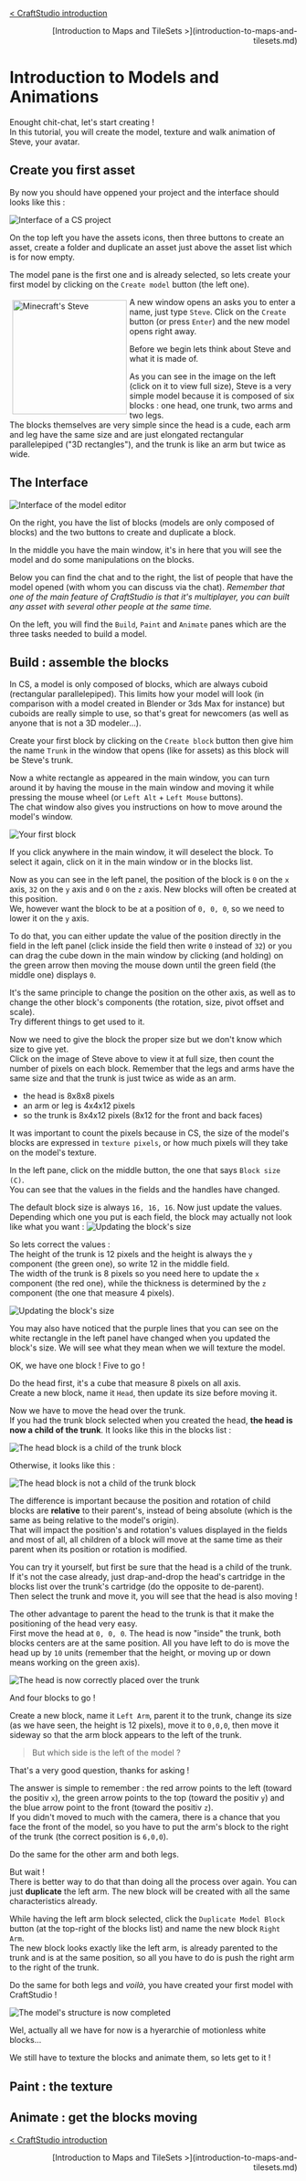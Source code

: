 <style type="text/css">
.float-left {
    float: left;
    margin: 5px;
}
.text-align-right {
    text-align: right;
}
</style>

[< CraftStudio introduction](introduction-to-craftstudio.md)  
<div class="text-align-right">
[Introduction to Maps and TileSets >](introduction-to-maps-and-tilesets.md)
</div>

# Introduction to Models and Animations

Enought chit-chat, let's start creating !  
In this tutorial, you will create the model, texture and walk animation of Steve, your avatar.


## Create you first asset

By now you should have oppened your project and the interface should looks like this :

![Interface of a CS project](https://dl.dropboxusercontent.com/u/51314747/CraftStudio/MinecraftTutorial/img/intro-models-animations/project-interface.png "Interface of a CS project")

On the top left you have the assets icons, then three buttons to create an asset, create a folder and duplicate an asset just above the asset list which is for now empty.

The model pane is the first one and is already selected, so lets create your first model by clicking on the `Create model` button (the left one).

<a href="https://dl.dropboxusercontent.com/u/51314747/CraftStudio/MinecraftTutorial/img/intro-models-animations/minecraft-steve.png" title="Click to view full-size">
<img class="float-left" src="https://dl.dropboxusercontent.com/u/51314747/CraftStudio/MinecraftTutorial/img/intro-models-animations/minecraft-steve.png" alt="Minecraft's Steve" Title="This is Steve" height="200px">
</a>

A new window opens an asks you to enter a name, just type `Steve`. Click on the `Create` button (or press `Enter`) and the new model opens right away.

Before we begin lets think about Steve and what it is made of.

As you can see in the image on the left (click on it to view full size), Steve is a very simple model because it is composed of six blocks : one head, one trunk, two arms and two legs.  
The blocks themselves are very simple since the head is a cude, each arm and leg have the same size and are just elongated rectangular parallelepiped ("3D rectangles"), and the trunk is like an arm but twice as wide.  


## The Interface

![Interface of the model editor](https://dl.dropboxusercontent.com/u/51314747/CraftStudio/MinecraftTutorial/img/intro-models-animations/model-interface.png "Interface of the model editor")

On the right, you have the list of blocks (models are only composed of blocks) and the two buttons to create and duplicate a block.  

In the middle you have the main window, it's in here that you will see the model and do some manipulations on the blocks.  

Below you can find the chat and to the right, the list of people that have the model opened (with whom you can discuss via the chat). *Remember that one of the main feature of CraftStudio is that it's multiplayer, you can built any asset with several other people at the same time.*

On the left, you will find the `Build`, `Paint` and `Animate` panes which are the three tasks needed to build a model.


## Build : assemble the blocks

In CS, a model is only composed of blocks, which are always cuboid (rectangular parallelepiped). This limits how your model will look (in comparison with a model created in Blender or 3ds Max for instance) but cuboids are really simple to use, so that's great for newcomers (as well as anyone that is not a 3D modeler...).

Create your first block by clicking on the `Create block` button then give him the name `Trunk` in the window that opens (like for assets) as this block will be Steve's trunk.

Now a white rectangle as appeared in the main window, you can turn around it by having the mouse in the main window and moving it while pressing the mouse wheel (or `Left Alt` + `Left Mouse` buttons).  
The chat window also gives you instructions on how to move around the model's window.

![Your first block](https://dl.dropboxusercontent.com/u/51314747/CraftStudio/MinecraftTutorial/img/intro-models-animations/first-block.png "Your first block")

If you click anywhere in the main window, it will deselect the block. To select it again, click on it in the main window or in the blocks list.  

Now as you can see in the left panel, the position of the block is `0` on the `x` axis, `32` on the `y` axis and `0` on the `z` axis. New blocks will often be created at this position.  
We, however want the block to be at a position of `0, 0, 0`, so we need to lower it on the `y` axis.

To do that, you can either update the value of the position directly in the field in the left panel (click inside the field then write `0` instead of `32`) or you can drag the cube down in the main window by clicking (and holding) on the green arrow then moving the mouse down until the green field (the middle one) displays `0`.

It's the same principle to change the position on the other axis, as well as to change the other block's components (the rotation, size, pivot offset and scale).  
Try different things to get used to it.

Now we need to give the block the proper size but we don't know which size to give yet.  
Click on the image of Steve above to view it at full size, then count the number of pixels on each block. Remember that the legs and arms have the same size and that the trunk is just twice as wide as an arm.

- the head is 8x8x8 pixels
- an arm or leg is 4x4x12 pixels
- so the trunk is 8x4x12 pixels (8x12 for the front and back faces)

It was important to count the pixels because in CS, the size of the model's blocks are expressed in `texture pixels`, or how much pixels will they take on the model's texture.

In the left pane, click on the middle button, the one that says `Block size (C)`.  
You can see that the values in the fields and the handles have changed.  

The default block size is always `16, 16, 16`. Now just update the values.  
Depending which one you put is each field, the block may actually not look like what you want :
![Updating the block's size](https://dl.dropboxusercontent.com/u/51314747/CraftStudio/MinecraftTutorial/img/intro-models-animations/block-size.png "Updating the block's size")

So lets correct the values :  
The height of the trunk is 12 pixels and the height is always the `y` component (the green one), so write 12 in the middle field.  
The width of the trunk is 8 pixels so you need here to update the `x` component (the red one), while the thickness is determined by the `z` component (the one that measure 4 pixels).

![Updating the block's size](https://dl.dropboxusercontent.com/u/51314747/CraftStudio/MinecraftTutorial/img/intro-models-animations/block-size-fixed.png "That's more like it !")

You may also have noticed that the purple lines that you can see on the white rectangle in the left panel have changed when you updated the block's size. We will see what they mean when we will texture the model.

OK, we have one block ! Five to go !

Do the head first, it's a cube that measure 8 pixels on all axis.  
Create a new block, name it `Head`, then update its size before moving it.  

Now we have to move the head over the trunk.  
If you had the trunk block selected when you created the head, **the head is now a child of the trunk**. It looks like this in the blocks list :

![The head block is a child of the trunk block](https://dl.dropboxusercontent.com/u/51314747/CraftStudio/MinecraftTutorial/img/intro-models-animations/child-block.png "The head block is a child of the trunk block")

Otherwise, it looks like this :

![The head block is not a child of the trunk block](https://dl.dropboxusercontent.com/u/51314747/CraftStudio/MinecraftTutorial/img/intro-models-animations/not-child-block.png "The head block is not a child of the trunk block")

The difference is important because the position and rotation of child blocks are **relative** to their parent's, instead of being absolute (which is the same as being relative to the model's origin).  
That will impact the position's and rotation's values displayed in the fields and most of all, all children of a block will move at the same time as their parent when its position or rotation is modified.

You can try it yourself, but first be sure that the head is a child of the trunk. If it's not the case already, just drap-and-drop the head's cartridge in the blocks list over the trunk's cartridge (do the opposite to de-parent).  
Then select the trunk and move it, you will see that the head is also moving !

The other advantage to parent the head to the trunk is that it make the positioning of the head very easy.  
First move the head at `0, 0, 0`. The head is now "inside" the trunk, both blocks centers are at the same position. All you have left to do is move the head up by `10` units (remember that the height, or moving up or down means working on the green axis).

![The head is now correctly placed over the trunk](https://dl.dropboxusercontent.com/u/51314747/CraftStudio/MinecraftTutorial/img/intro-models-animations/head-positioning.png "The head is correctly placed over the trunk")

And four blocks to go !  

Create a new block, name it `Left Arm`, parent it to the trunk, change its size (as we have seen, the height is 12 pixels), move it to `0,0,0`, then move it sideway so that the arm block appears to the left of the trunk.

> But which side is the left of the model ? 

That's a very good question, thanks for asking !

The answer is simple to remember : the red arrow points to the left (toward the positiv `x`), the green arrow points to the top (toward the positiv `y`) and the blue arrow point to the front (toward the positiv `z`).  
If you didn't moved to much with the camera, there is a chance that you face the front of the model, so you have to put the arm's block to the right of the trunk (the correct position is `6,0,0`).

Do the same for the other arm and both legs.

But wait !  
There is better way to do that than doing all the process over again. You can just **duplicate** the left arm. The new block will be created with all the same characteristics already.

While having the left arm block selected, click the `Duplicate Model Block` button (at the top-right of the blocks list) and name the new block `Right Arm`.  
The new block looks exactly like the left arm, is already parented to the trunk and is at the same position, so all you have to do is push the right arm to the right of the trunk.

Do the same for both legs and *voilà*, you have created your first model with CraftStudio !

![The model's structure is now completed](https://dl.dropboxusercontent.com/u/51314747/CraftStudio/MinecraftTutorial/img/intro-models-animations/model-blocks-complete.png "The model's structure is now completed")

Wel, actually all we have for now is a hyerarchie of motionless white blocks...

We still have to texture the blocks and animate them, so lets get to it !

## Paint : the texture


## Animate : get the blocks moving


[< CraftStudio introduction](introduction-to-craftstudio.md)  
<div class="text-align-right">
[Introduction to Maps and TileSets >](introduction-to-maps-and-tilesets.md)
</div>
